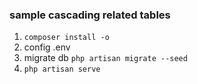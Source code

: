 ### sample cascading related tables

1. `composer install -o`
2. config .env
3. migrate db `php artisan migrate --seed`
4. `php artisan serve`
